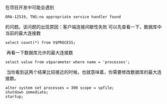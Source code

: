 ﻿在项目开发中可能会遇到
```
ORA-12519, TNS:no appropriate service handler found
```
的问题。该问题的出现原因：客户端连接间歇性失败
可以先查看一下，数据库中当前的最大连接数
```
select count(*) from V$PROCESS;
```
 再看一下数据库允许的最大连接数
```
select value from v$parameter where name = 'processes';
``` 
 当你看到这两个结果比较接近的时候，也就意味着，你需要修改数据库的最大连接数。
```
alter system set processes = 300 scope = spfile;
shutdown immediate;
startup;
```